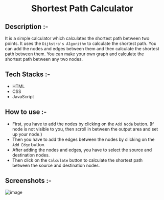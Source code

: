 # <p align="center">Shortest Path Calculator</p>

## Description :-

It is a simple calculator which calculates the shortest path between two points. It uses the `Dijkstra's Algorithm` to calculate the shortest path. You can add the nodes and edges between them and then calculate the shortest path between them. You can make your own graph and calculate the shortest path between any two nodes.

## Tech Stacks :-

- HTML
- CSS
- JavaScript

## How to use :-

- First, you have to add the nodes by clicking on the `Add Node` button. (If node is not visible to you, then scroll in between the output area and set up your node.)
- Then you have to add the edges between the nodes by clicking on the `Add Edge` button.
- After adding the nodes and edges, you have to select the source and destination nodes.
- Then click on the `Calculate` button to calculate the shortest path between the source and destination nodes.

## Screenshots :-

![image](https://github.com/Rakesh9100/CalcDiverse/assets/73993775/c6a806fa-0273-459c-b3dc-5980c7657715)
